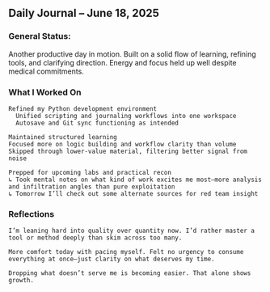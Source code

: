 ## Daily Journal – June 18, 2025

### General Status:

Another productive day in motion. Built on a solid flow of learning, refining tools, and clarifying direction. Energy and focus held up well despite medical commitments.

### What I Worked On

    Refined my Python development environment
	  Unified scripting and journaling workflows into one workspace
	  Autosave and Git sync functioning as intended

    Maintained structured learning
    Focused more on logic building and workflow clarity than volume
    Skipped through lower-value material, filtering better signal from noise

    Prepped for upcoming labs and practical recon
    ↳ Took mental notes on what kind of work excites me most—more analysis and infiltration angles than pure exploitation
    ↳ Tomorrow I’ll check out some alternate sources for red team insight

### Reflections

    I’m leaning hard into quality over quantity now. I’d rather master a tool or method deeply than skim across too many.

    More comfort today with pacing myself. Felt no urgency to consume everything at once—just clarity on what deserves my time.

    Dropping what doesn’t serve me is becoming easier. That alone shows growth.
<!--stackedit_data:
eyJoaXN0b3J5IjpbMTIzNzM4MzU3NywtMjA4MjIzMTgzOV19
-->